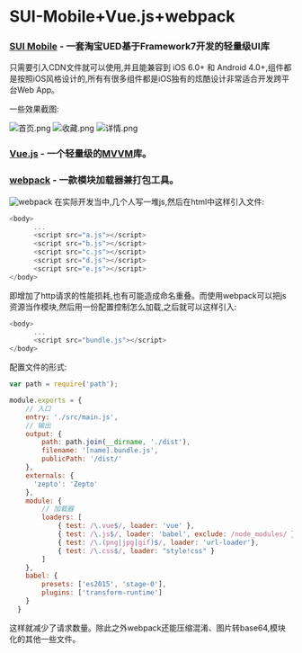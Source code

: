 # SUI-Mobile+Vue.js+webpack

### [SUI Mobile](http://m.sui.taobao.org/) - 一套淘宝UED基于Framework7开发的轻量级UI库
只需要引入CDN文件就可以使用,并且能兼容到 iOS 6.0+ 和 Android 4.0+,组件都是按照iOS风格设计的,所有有很多组件都是iOS独有的炫酷设计非常适合开发跨平台Web App。

一些效果截图:

![首页.png](https://ooo.0o0.ooo/2016/03/02/56d7b0026cbb3.png) ![收藏.png](https://ooo.0o0.ooo/2016/03/02/56d7ad8dbf1fe.png) ![详情.png](https://ooo.0o0.ooo/2016/03/02/56d7ad8c6f46f.png)

### [Vue.js](http://cn.vuejs.org/) - 一个轻量级的[MVVM](http://www.ruanyifeng.com/blog/2015/02/mvcmvp_mvvm.html)库。


### [webpack](http://webpack.github.io/) - 一款模块加载器兼打包工具。
![webpack](http://images0.cnblogs.com/blog2015/561179/201507/161453372048661.jpg)
在实际开发当中,几个人写一堆js,然后在html中这样引入文件:

```javascript
<body>
      ...
      <script src="a.js"></script>
      <script src="b.js"></script>
      <script src="c.js"></script>
      <script src="d.js"></script>
      <script src="e.js"></script>
</body>
```

即增加了http请求的性能损耗,也有可能造成命名重叠。而使用webpack可以把js资源当作模块,然后用一份配置控制怎么加载,之后就可以这样引入:

```javascript
<body>
      ...
      <script src="bundle.js"></script>
</body>
```

配置文件的形式:

```javascript
var path = require('path');

module.exports = {
    // 入口
    entry: './src/main.js',
    // 输出
    output: {
        path: path.join(__dirname, './dist'),
        filename: '[name].bundle.js',
        publicPath: '/dist/'
    },
    externals: {
      'zepto': 'Zepto'
    },
    module: {
        // 加载器
        loaders: [
            { test: /\.vue$/, loader: 'vue' },
            { test: /\.js$/, loader: 'babel', exclude: /node_modules/ },
            { test: /\.(png|jpg|gif)$/, loader: 'url-loader'},
            { test: /\.css$/, loader: "style!css" }
        ]
    },
    babel: {
        presets: ['es2015', 'stage-0'],
        plugins: ['transform-runtime']
    }
  }
```

这样就减少了请求数量。除此之外webpack还能压缩混淆、图片转base64,模块化的其他一些文件。
